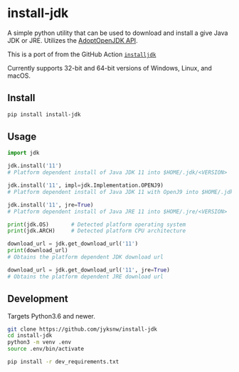 # install-jdk

A simple python utility that can be used to download and install a give Java JDK or JRE. Utilizes the [AdoptOpenJDK API](https://api.adoptopenjdk.net/swagger-ui/#/Binary).

This is a port of from the GitHub Action [`installjdk`](https://github.com/AdoptOpenJDK/install-jdk)

Currently supports 32-bit and 64-bit versions of Windows, Linux, and macOS.

## Install

```bash
pip install install-jdk
```

## Usage

```python
import jdk

jdk.install('11')
# Platform dependent install of Java JDK 11 into $HOME/.jdk/<VERSION>

jdk.install('11', impl=jdk.Implementation.OPENJ9)
# Platform dependent install of Java JDK 11 with OpenJ9 into $HOME/.jdk/<VERSION>

jdk.install('11', jre=True)
# Platform dependent install of Java JRE 11 into $HOME/.jre/<VERSION>

print(jdk.OS)       # Detected platform operating system
print(jdk.ARCH)     # Detected platform CPU architecture

download_url = jdk.get_download_url('11')
print(download_url)
# Obtains the platform dependent JDK download url

download_url = jdk.get_download_url('11', jre=True)
# Obtains the platform dependent JRE download url
```

## Development

Targets Python3.6 and newer.

```bash
git clone https://github.com/jyksnw/install-jdk
cd install-jdk
python3 -m venv .env
source .env/bin/activate

pip install -r dev_requirements.txt
```